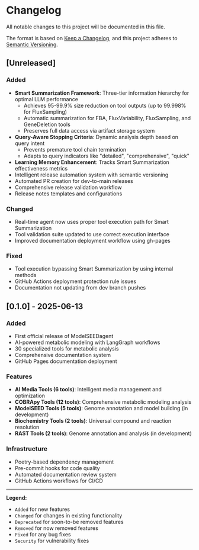 # Changelog

All notable changes to this project will be documented in this file.

The format is based on [Keep a Changelog](https://keepachangelog.com/en/1.0.0/),
and this project adheres to [Semantic Versioning](https://semver.org/spec/v2.0.0.html).

## [Unreleased]

### Added
- **Smart Summarization Framework**: Three-tier information hierarchy for optimal LLM performance
  - Achieves 95-99.9% size reduction on tool outputs (up to 99.998% for FluxSampling)
  - Automatic summarization for FBA, FluxVariability, FluxSampling, and GeneDeletion tools
  - Preserves full data access via artifact storage system
- **Query-Aware Stopping Criteria**: Dynamic analysis depth based on query intent
  - Prevents premature tool chain termination
  - Adapts to query indicators like "detailed", "comprehensive", "quick"
- **Learning Memory Enhancement**: Tracks Smart Summarization effectiveness metrics
- Intelligent release automation system with semantic versioning
- Automated PR creation for dev-to-main releases
- Comprehensive release validation workflow
- Release notes templates and configurations

### Changed
- Real-time agent now uses proper tool execution path for Smart Summarization
- Tool validation suite updated to use correct execution interface
- Improved documentation deployment workflow using gh-pages

### Fixed
- Tool execution bypassing Smart Summarization by using internal methods
- GitHub Actions deployment protection rule issues
- Documentation not updating from dev branch pushes

## [0.1.0] - 2025-06-13

### Added
- First official release of ModelSEEDagent
- AI-powered metabolic modeling with LangGraph workflows
- 30 specialized tools for metabolic analysis
- Comprehensive documentation system
- GitHub Pages documentation deployment

### Features
- **AI Media Tools (6 tools)**: Intelligent media management and optimization
- **COBRApy Tools (12 tools)**: Comprehensive metabolic modeling analysis
- **ModelSEED Tools (5 tools)**: Genome annotation and model building (in development)
- **Biochemistry Tools (2 tools)**: Universal compound and reaction resolution
- **RAST Tools (2 tools)**: Genome annotation and analysis (in development)

### Infrastructure
- Poetry-based dependency management
- Pre-commit hooks for code quality
- Automated documentation review system
- GitHub Actions workflows for CI/CD

---

**Legend:**
- `Added` for new features
- `Changed` for changes in existing functionality
- `Deprecated` for soon-to-be removed features
- `Removed` for now removed features
- `Fixed` for any bug fixes
- `Security` for vulnerability fixes
